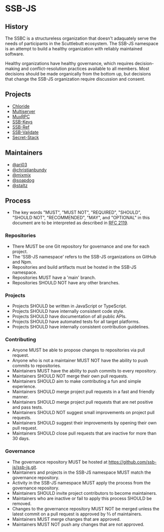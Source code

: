 # SSB-JS

## History

The SSBC is a structureless organization that doesn't adaquately serve the needs
of participants in the Scuttlebutt ecosystem. The SSB-JS namespace is an attempt
to build a healthy organization with reliably maintained software.

Healthy organizations have healthy governance, which requires decision-making
and conflict-resolution practices available to all members. Most decisions
should be made organically from the bottom up, but decisions that change the
SSB-JS organization require discussion and consent.

## Projects

- [Chloride](https://github.com/ssb-js/chloride)
- [Multiserver](https://github.com/ssb-js/multiserver)
- [MuxRPC](https://github.com/ssb-js/muxrpc)
- [SSB-Keys](https://github.com/ssb-js/ssb-keys)
- [SSB-Ref](https://github.com/ssb-js/ssb-ref)
- [SSB-Validate](https://github.com/ssb-js/ssb-validate)
- [Secret-Stack](https://github.com/ssb-js/secret-stack)

## Maintainers

- [@arj03](https://github.com/arj03)
- [@christianbundy](https://github.com/christianbundy)
- [@mixmix](https://github.com/mixmix)
- [@soapdog](https://github.com/soapdog)
- [@staltz](https://github.com/staltz)

## Process

- The key words "MUST", "MUST NOT", "REQUIRED", "SHOULD", "SHOULD NOT", "RECOMMENDED",  "MAY", and "OPTIONAL" in this document are to be interpreted as described in [RFC 2119](https://tools.ietf.org/html/rfc2119).

### Repositories

- There MUST be one Git repository for governance and one for each project.
- The 'SSB-JS namespace' refers to the SSB-JS organizations on GitHub and Npm.
- Repositories and build artifacts must be hosted in the SSB-JS namespace.
- Repositories MUST have a 'main' branch.
- Repositories SHOULD NOT have any other branches.

### Projects

- Projects SHOULD be written in JavaScript or TypeScript.
- Projects SHOULD have internally consistent code style.
- Projects SHOULD have documentation of all public APIs.
- Projects SHOULD have automated tests for all target platforms.
- Projects SHOULD have internally consistent contribution guidelines.

### Contributing

- Anyone MUST be able to propose changes to repositories via pull request.
- Anyone who is not a maintainer MUST NOT have the ability to push commits to repositories.
- Maintainers MUST have the ability to push commits to every repository.
- Maintainers SHOULD NOT merge their own pull requests.
- Maintainers SHOULD aim to make contributing a fun and simple experience.
- Maintainers SHOULD merge project pull requests in a fast and friendly manner.
- Maintainers SHOULD merge project pull requests that are net positive and pass tests.
- Maintainers SHOULD NOT suggest small improvements on project pull requests.
- Maintainers SHOULD suggest their improvements by opening their own pull request.
- Maintainers SHOULD close pull requests that are inactive for more than 30 days.

### Governance

- The governance repository MUST be hosted at <https://github.com/ssb-js/ssb-js.git>.
- Maintainers and projects in the SSB-JS namespace MUST match the governance repository.
- Activity in the SSB-JS namespace MUST apply the process from the governance repository.
- Maintainers SHOULD invite project contributors to become maintainers.
- Maintainers who are inactive or fail to apply this process SHOULD be removed.
- Changes to the governance repository MUST NOT be merged unless the latest commit on a pull request is approved by ⅔ of maintainers.
- Maintainers MUST merge changes that are approved.
- Maintainers MUST NOT push any changes that are not approved.
